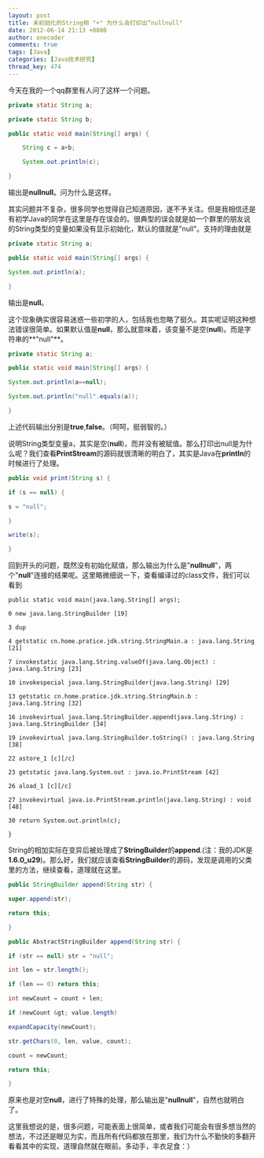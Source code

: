 ```yaml
---
layout: post
title: 未初始化的String相 "+" 为什么会打印出“nullnull"
date: 2012-06-14 21:13 +0800
author: onecoder
comments: true
tags: [Java]
categories: [Java技术研究]
thread_key: 474
---
```

今天在我的一个qq群里有人问了这样一个问题。

```java
private static String a;

private static String b;

public static void main(String[] args) {

    String c = a+b;

    System.out.println(c);

}
```

输出是**nullnull**。问为什么是这样。

其实问题并不复杂，很多同学也觉得自己知道原因，遂不予关注。但是我相信还是有初学Java的同学在这里是存在误会的。很典型的误会就是如一个群里的朋友说的String类型的变量如果没有显示初始化，默认的值就是"null"。支持的理由就是

```java
private static String a;

public static void main(String[] args) {

System.out.println(a);

}
```

输出是**null**。

这个现象确实很容易迷惑一些初学的人，包括我也忽略了挺久。其实呢证明这种想法错误很简单。如果默认值是**null**，那么就意味着，该变量不是空(**null**)。而是字符串的**"null"**。

```java
private static String a;

public static void main(String[] args) {

System.out.println(a==null);

System.out.println("null".equals(a));

}
```

上述代码输出分别是**true**,**false**。（呵呵，挺弱智的。）

说明String类型变量a，其实是空(**null**)，而并没有被赋值。那么打印出null是为什么呢？我们查看**PrintStream**的源码就很清晰的明白了，其实是Java在**println**的时候进行了处理。

```java
public void print(String s) {

if (s == null) {

s = "null";

}

write(s);

}
```

回到开头的问题，既然没有初始化赋值，那么输出为什么是"**nullnull**"，两个"**null**"连接的结果呢。这里略微细说一下，查看编译过的class文件，我们可以看到

```class
public static void main(java.lang.String[] args);

0 new java.lang.StringBuilder [19]

3 dup

4 getstatic cn.home.pratice.jdk.string.StringMain.a : java.lang.String [21]

7 invokestatic java.lang.String.valueOf(java.lang.Object) : java.lang.String [23]

10 invokespecial java.lang.StringBuilder(java.lang.String) [29]

13 getstatic cn.home.pratice.jdk.string.StringMain.b : java.lang.String [32]

16 invokevirtual java.lang.StringBuilder.append(java.lang.String) : java.lang.StringBuilder [34]

19 invokevirtual java.lang.StringBuilder.toString() : java.lang.String [38]

22 astore_1 [c][/c]

23 getstatic java.lang.System.out : java.io.PrintStream [42]

26 aload_1 [c][/c]

27 invokevirtual java.io.PrintStream.println(java.lang.String) : void [48]

30 return System.out.println(c);

}
```

String的相加实际在变异后被处理成了**StringBuilder**的**append**.(注：我的JDK是**1.6.0_u29**)。那么好，我们就应该查看**StringBuilder**的源码，发现是调用的父类里的方法，继续查看，道理就在这里。

```java
public StringBuilder append(String str) {

super.append(str);

return this;

}

public AbstractStringBuilder append(String str) {

if (str == null) str = "null";

int len = str.length();

if (len == 0) return this;

int newCount = count + len;

if (newCount &gt; value.length)

expandCapacity(newCount);

str.getChars(0, len, value, count);

count = newCount;

return this;

}
```

原来也是对空**null**，进行了特殊的处理，那么输出是"**nullnull**"，自然也就明白了。

这里我想说的是，很多问题，可能表面上很简单，或者我们可能会有很多想当然的想法，不过还是眼见为实，而且所有代码都放在那里，我们为什么不勤快的多翻开看看其中的实现，道理自然就在眼前。多动手，丰衣足食：）
